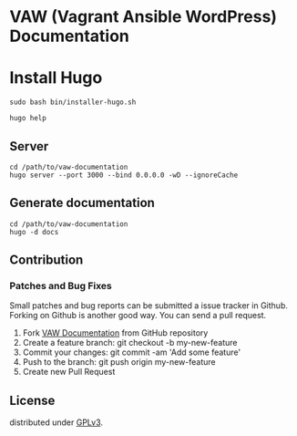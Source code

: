 # VAW (Vagrant Ansible WordPress) Documentation

# Install Hugo
```
sudo bash bin/installer-hugo.sh

hugo help
```

## Server
```
cd /path/to/vaw-documentation
hugo server --port 3000 --bind 0.0.0.0 -wD --ignoreCache
```

## Generate documentation
```
cd /path/to/vaw-documentation
hugo -d docs
```

## Contribution

### Patches and Bug Fixes

Small patches and bug reports can be submitted a issue tracker in Github. Forking on Github is another good way. You can send a pull request.

1. Fork [VAW Documentation](https://github.com/thingsym/vaw-documentation) from GitHub repository
2. Create a feature branch: git checkout -b my-new-feature
3. Commit your changes: git commit -am 'Add some feature'
4. Push to the branch: git push origin my-new-feature
5. Create new Pull Request

## License

distributed under [GPLv3](https://www.gnu.org/licenses/gpl-3.0.html).
